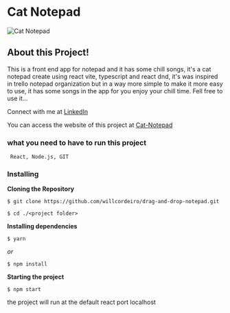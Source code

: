 # Cat Notepad

![Cat Notepad](https://user-images.githubusercontent.com/98745885/202257400-d98bc378-aed7-4ddc-a307-528bc978d8c1.png)

## About this Project!

This is a front end app for notepad and it has some chill songs, it's a cat notepad create using react vite, typescript and react dnd, it's was inspired in trello notepad organization but in a way more simple to make it more easy to use, it has some songs in the app for you enjoy your chill time. Fell free to use it...

Connect with me at [LinkedIn](https://www.linkedin.com/in/william-cordeiro-568229238/)

You can access the website of this project at [Cat-Notepad](https://cat-notepad.vercel.app/)



### what you need to have to run this project

```
 React, Node.js, GIT
```

### Installing

**Cloning the Repository**

```
$ git clone https://github.com/willcordeiro/drag-and-drop-notepad.git

$ cd ./<project folder>
```

**Installing dependencies**

```
$ yarn
```

_or_

```
$ npm install
```

**Starting the project**

```
$ npm start
```

the project will run at the default react port localhost


